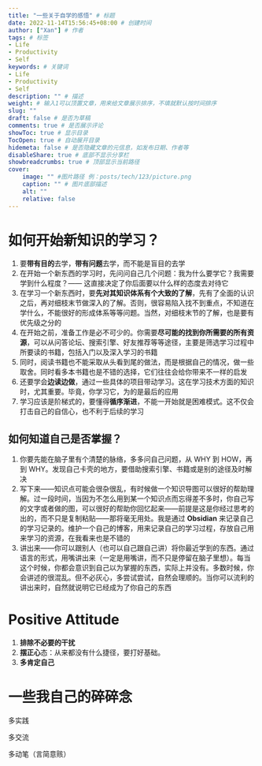 ```yaml
---
title: "一些关于自学的感悟" # 标题
date: 2022-11-14T15:56:45+08:00 # 创建时间
author: ["Xan"] # 作者
tags: # 标签
- Life
- Productivity
- Self 
keywords: # 关键词
- Life
- Productivity
- Self 
description: "" # 描述
weight: # 输入1可以顶置文章，用来给文章展示排序，不填就默认按时间排序
slug: ""
draft: false # 是否为草稿
comments: true # 是否展示评论
showToc: true # 显示目录
TocOpen: true # 自动展开目录
hidemeta: false # 是否隐藏文章的元信息，如发布日期、作者等
disableShare: true # 底部不显示分享栏
showbreadcrumbs: true # 顶部显示当前路径
cover:
    image: "" #图片路径 例：posts/tech/123/picture.png
    caption: "" # 图片底部描述
    alt: ""
    relative: false
---
```



# 如何开始新知识的学习？
1. 要**带有目的**去学，**带有问题**去学，而不能是盲目的去学
2. 在开始一个新东西的学习时，先问问自己几个问题：我为什么要学它？我需要学到什么程度？—— 这直接决定了你后面要以什么样的态度去对待它  
3. 在学习一个新东西时，要**先对其知识体系有个大致的了解**，先有了全面的认识之后，再对细枝末节做深入的了解。否则，很容易陷入找不到重点，不知道在学什么，不能很好的形成体系等等问题。当然，对细枝末节的了解，也是要有优先级之分的  
4. 在开始之前，准备工作是必不可少的。你需要**尽可能的找到你所需要的所有资源**，可以从问答论坛、搜索引擎、好友推荐等等途径，主要是筛选学习过程中所要读的书籍，包括入门以及深入学习的书籍
5. 同时，阅读书籍也不能采取从头看到尾的做法，而是根据自己的情况，做一些取舍。同时看多本书籍也是不错的选择，它们往往会给你带来不一样的启发  
6. 还要学会**边读边做**，通过一些具体的项目带动学习。这在学习技术方面的知识时，尤其重要。毕竟，你学习它，为的是最后的应用  
7. 学习应该是阶梯式的，要懂得**循序渐进**，不能一开始就是困难模式。这不仅会打击自己的自信心，也不利于后续的学习
## 如何知道自己是否掌握？
1. 你要先能在脑子里有个清楚的脉络，多多问自己问题，从 WHY 到 HOW，再到 WHY。发现自己卡壳的地方，要借助搜索引擎、书籍或是别的途径及时解决
2. 写下来——知识点可能会很杂很乱，有时候做一个知识导图可以很好的帮助理解。过一段时间，当因为不怎么用到某一个知识点而忘得差不多时，你自己写的文字或者做的图，可以很好的帮助你回忆起来——前提是这是你经过思考的出的，而不只是复制粘贴——那将毫无用处。我是通过 **Obsidian** 来记录自己的学习记录的。维护一个自己的博客，用来记录自己的学习过程，存放自己用来学习的资源，在我看来也是不错的
3. 讲出来——你可以跟别人（也可以自己跟自己讲）将你最近学到的东西。通过语言的形式，用嘴讲出来（一定是用嘴讲，而不只是停留在脑子里想）。每当这个时候，你都会意识到自己以为掌握的东西，实际上并没有。多数时候，你会讲述的很混乱。但不必灰心，多尝试尝试，自然会理顺的。当你可以流利的讲出来时，自然就说明它已经成为了你自己的东西
# Positive Attitude
1. **排除不必要的干扰**
3. **摆正心**态：从来都没有什么捷径，要打好基础。
5. **多肯定自己**
# 一些我自己的碎碎念
多实践

多交流

多动笔（言简意赅）